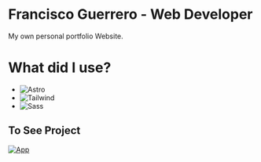 # Francisco Guerrero - Web Developer

My own personal portfolio Website.

# What did I use?

- ![Astro](https://img.shields.io/badge/-Astro-0A1A2F?style=flat&logo=astro)
- ![Tailwind](https://img.shields.io/badge/-React-0A1A2F?style=flat&logo=tailwind)
- ![Sass](https://img.shields.io/badge/-Sass-0A1A2F?style=flat&logo=sass)

## To See Project

[![App](https://img.shields.io/badge/App-informational?style=for-the-badge&logo=netlify&logoColor=fff&color=23272d)](https://franguerrero.dev/)
